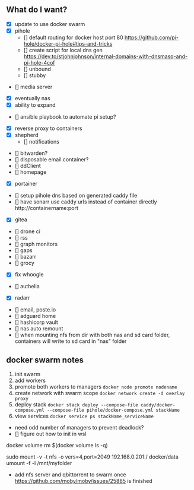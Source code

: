 ## What do I want?
- [x] update to use docker swarm
- [x] pihole
    - [] default routing for docker host port 80 https://github.com/pi-hole/docker-pi-hole#tips-and-tricks
    - [] create script for local dns gen https://dev.to/stjohnjohnson/internal-domains-with-dnsmasq-and-pi-hole-4cof
    - [] unbound
    - [] stubby
- [] media server
- [x] eventually nas
- [x] ability to expand
- [] ansible playbook to automate pi setup?
- [x] reverse proxy to containers
- [x] shepherd
    - [] notifications
- [] bitwarden?
- [] disposable email container?
- [] ddClient
- [] homepage
- [x] portainer
- [] setup pihole dns based on generated caddy file
- [] have sonarr use caddy urls instead of container directly http://containername:port
- [x] gitea
- [] drone ci
- [] rss
- [] graph monitors
- [] gaps
- [] bazarr
- [] grocy
- [x] fix whoogle
- [] authelia
- [x] radarr
- [] email, poste.io
- [] adguard home
- [] hashicorp vault
- [] nas auto remount
- [] when mounting nfs from dir with both nas and sd card folder, containers will write to sd card in "nas" folder

## docker swarm notes
1. init swarm
2. add workers
3. promote both workers to managers `docker node promote nodename`
4. create network with swarm scope `docker network create -d overlay proxy`
5. deploy stack `docker stack deploy --compose-file caddy/docker-compose.yml --compose-file pihole/docker-compose.yml stackName`
6. view services `docker service ps stackName_serviceName`
- need odd number of managers to prevent deadlock?
- [] figure out how to init in wsl

docker volume rm $(docker volume ls -q)

sudo mount -v -t nfs -o vers=4,port=2049 192.168.0.201:/ docker/data
umount -f -l /mnt/myfolder

- add nfs server and qbittorrent to swarm once https://github.com/moby/moby/issues/25885 is finished